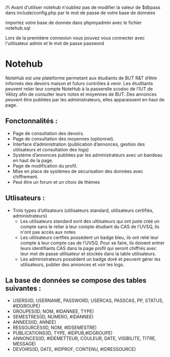 /!\ Avant d'utiliser notehub n'oubliez pas de modifier la valeur de $dbpass dans include/config.php par le mot de passe de votre base de données

importez votre base de donnée dans phpmyadmin avec le fichier notehub.sql

Lors de la premièère connexion vous pouvez vous connecter avec l'utilisateur admin et le mot de passe password

# Notehub

NoteHub est une plateforme permetant aux étudiants de BUT R&T d’être informés des devoirs maison et futurs contrôles à venir. Les étuditants peuvent relier leur compte NoteHub à la passerelle scodoc de l’IUT de Vélizy afin de consulter leurs notes et moyennes de BUT. Des annonces peuvent être publiées par les administrateurs, elles apparaissent en haut de page.
## Fonctonnalités :
- Page de consultation des devoirs.
- Page de consultation des moyennes (optionnel).
- Interface d’administration (publication d’annonces, gestion des utilisateurs et consultation des logs)
- Système d’annonces publiées par les administrateurs avec un bandeau en haut de la page.
- Page de modification du profil.
- Mise en place de systèmes de sécurisation des données avec chiffrement.
- Peut être un forum et un choix de thèmes
## Utlisateurs :
- Trois types d’utlisateurs (utilisateurs standard, utilisateurs certifiés, administrateurs)
  - Les utilisateurs standard sont des ultiisateurs qui ont juste créé un compte sans le relier à leur compte étudiant du CAS de l’UVSQ, ils n'ont pas accès aux notes
  - Les utilisateurs certfiés possèdent un badge bleu, ils ont relié leur compte à leur compte cas de l’UVSQ. Pour se faire, ils doivent entrer leurs identifiants CAS dans la page profil qui seront chiffrés avec leur mot de passe utilisateur et stockés dans la table utilisateurs.
  - Les administrateurs possèdent un badge doré et peuvent gérer les utilisateurs, publier des annonces et voir les logs.
## La base de données se compose des tables suivantes :
- USERS(ID, USERNAME, PASSWORD, USERCAS, PASSCAS, PP, STATUS, #IDGROUPE)
- GROUPES(ID, NOM, #IDANNEE, TYPE)
- SEMESTRES(ID, NUMERO, #IDANNEE)
- ANNEES(ID, ANNEE)
- RESSOURCES(ID, NOM, #IDSEMESTRE)
- PUBLICATIONS(ID, TYPE, #IDPUB,#IDGROUPE)
- ANNONCES(ID, #IDEMETTEUR, COULEUR, DATE, VISIBILITE, TITRE, MESSAGE)
- DEVOIRS(ID, DATE, #IDPROF, CONTENU, #IDRESSOURCE)
